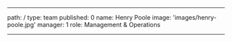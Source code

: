 ---
path: /
type: team
published: 0
name: Henry Poole
image: 'images/henry-poole.jpg'
manager: 1
role: Management & Operations

-------------------------------
